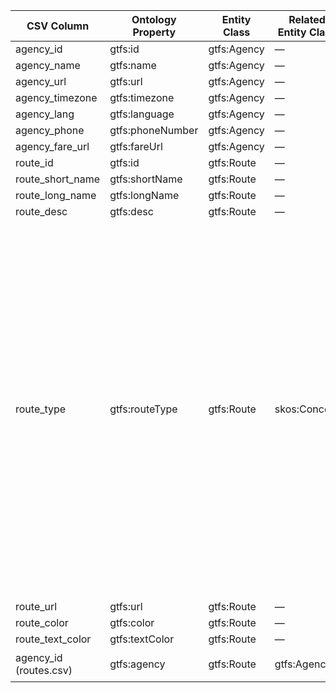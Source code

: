 | CSV Column              | Ontology Property | Entity Class | Related Entity Class | Subject Generation                               | Join Condition                        | Datatype     | Function Name      | Function Output                                                                                                                                                                                                                                                                                                                                                                                                                                                                                                                                                                                                                                              |
|-------------------------|-------------------|--------------|----------------------|--------------------------------------------------|---------------------------------------|--------------|--------------------|--------------------------------------------------------------------------------------------------------------------------------------------------------------------------------------------------------------------------------------------------------------------------------------------------------------------------------------------------------------------------------------------------------------------------------------------------------------------------------------------------------------------------------------------------------------------------------------------------------------------------------------------------------------|
| agency\_id              | gtfs\:id          | gtfs\:Agency | —                    | `http://example.org/resource/agency/{agency_id}` | —                                     | `xsd:string` | —                  |                                                                                                                                                                                                                                                                                                                                                                                                                                                                                                                                                                                                                                                              |
| agency\_name            | gtfs\:name        | gtfs\:Agency | —                    | `http://example.org/resource/agency/{agency_id}` | —                                     | `xsd:string` | —                  |                                                                                                                                                                                                                                                                                                                                                                                                                                                                                                                                                                                                                                                              |
| agency\_url             | gtfs\:url         | gtfs\:Agency | —                    | `http://example.org/resource/agency/{agency_id}` | —                                     | `xsd:anyURI` | —                  |                                                                                                                                                                                                                                                                                                                                                                                                                                                                                                                                                                                                                                                              |
| agency\_timezone        | gtfs\:timezone    | gtfs\:Agency | —                    | `http://example.org/resource/agency/{agency_id}` | —                                     | `xsd:string` | —                  |                                                                                                                                                                                                                                                                                                                                                                                                                                                                                                                                                                                                                                                              |
| agency\_lang            | gtfs\:language    | gtfs\:Agency | —                    | `http://example.org/resource/agency/{agency_id}` | —                                     | `xsd:string` |                    |                                                                                                                                                                                                                                                                                                                                                                                                                                                                                                                                                                                                                                                              |
| agency\_phone           | gtfs\:phoneNumber | gtfs\:Agency | —                    | `http://example.org/resource/agency/{agency_id}` | —                                     | `foaf:phone` |                    |                                                                                                                                                                                                                                                                                                                                                                                                                                                                                                                                                                                                                                                              |
| agency\_fare\_url       | gtfs\:fareUrl     | gtfs\:Agency | —                    | `http://example.org/resource/agency/{agency_id}` | —                                     | `xsd:anyURI` | —                  |                                                                                                                                                                                                                                                                                                                                                                                                                                                                                                                                                                                                                                                              |
| route\_id               | gtfs\:id          | gtfs\:Route  | —                    | `http://example.org/resource/route/{route_id}`   | —                                     | `xsd:string` | —                  |                                                                                                                                                                                                                                                                                                                                                                                                                                                                                                                                                                                                                                                              |
| route\_short\_name      | gtfs\:shortName   | gtfs\:Route  | —                    | `http://example.org/resource/route/{route_id}`   | —                                     | `xsd:string` | —                  | ``1``                                                                                                                                                                                                                                                                                                                                                                                                                                                                                                                                                                                                                                                        |
| route\_long\_name       | gtfs\:longName    | gtfs\:Route  | —                    | `http://example.org/resource/route/{route_id}`   | —                                     | `xsd:string` | —                  | ``Pinar de Chamartín-Valdecarros``                                                                                                                                                                                                                                                                                                                                                                                                                                                                                                                                                                                                                           |
| route\_desc             | gtfs\:desc        | gtfs\:Route  | —                    | `http://example.org/resource/route/{route_id}`   | —                                     | `xsd:string` | —                  |                                                                                                                                                                                                                                                                                                                                                                                                                                                                                                                                                                                                                                                              |
| route\_type             | gtfs\:routeType   | gtfs\:Route  | skos\:Concept        | `http://example.org/resource/route/{route_id}`   | —                                     |              | `routeTypeConcept` | 0: <http://transport.linkeddata.es/kos/route-type/tram> <br> 1: <http://transport.linkeddata.es/kos/route-type/subway> <br> 2: <http://transport.linkeddata.es/kos/route-type/rail> <br> 3: <http://transport.linkeddata.es/kos/route-type/bus> <br> 4: <http://transport.linkeddata.es/kos/route-type/ferry> <br> 5: <http://transport.linkeddata.es/kos/route-type/cable-tram> <br> 6: <http://transport.linkeddata.es/kos/route-type/aerial-lift> <br> 7: <http://transport.linkeddata.es/kos/route-type/funicular> <br> 11: <http://transport.linkeddata.es/kos/route-type/trolleybus> <br> 12: <http://transport.linkeddata.es/kos/route-type/monorail> |
| route\_url              | gtfs\:url         | gtfs\:Route  | —                    | `http://example.org/resource/route/{route_id}`   | —                                     | `xsd:anyURI` | —                  |                                                                                                                                                                                                                                                                                                                                                                                                                                                                                                                                                                                                                                                              |
| route\_color            | gtfs\:color       | gtfs\:Route  | —                    | `http://example.org/resource/route/{route_id}`   | —                                     | `xsd:string` | —                  |                                                                                                                                                                                                                                                                                                                                                                                                                                                                                                                                                                                                                                                              |
| route\_text\_color      | gtfs\:textColor   | gtfs\:Route  | —                    | `http://example.org/resource/route/{route_id}`   | —                                     | `xsd:string` | —                  |                                                                                                                                                                                                                                                                                                                                                                                                                                                                                                                                                                                                                                                              |
| agency\_id (routes.csv) | gtfs\:agency      | gtfs\:Route  | gtfs\:Agency         | `http://example.org/resource/route/{route_id}`   | `routes.agency_id = agency.agency_id` |              | —                  |                                                                                                                                                                                                                                                                                                                                                                                                                                                                                                                                                                                                                                                              |
